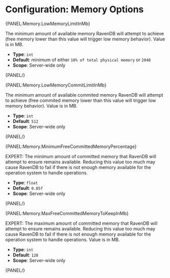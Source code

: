 # Configuration: Memory Options

{PANEL:Memory.LowMemoryLimitInMb}

The minimum amount of available memory RavenDB will attempt to achieve (free memory lower than this value will trigger low memory behavior). Value is in MB.

- **Type**: `int`
- **Default**: minimum of either `10% of total physical memory` or `2048`
- **Scope**: Server-wide only

{PANEL/}

{PANEL:Memory.LowMemoryCommitLimitInMb}

The minimum amount of available commited memory RavenDB will attempt to achieve (free commited memory lower than this value will trigger low memory behavior). Value is in MB.

- **Type**: `int`
- **Default**: `512`
- **Scope**: Server-wide only

{PANEL/}

{PANEL:Memory.MinimumFreeCommittedMemoryPercentage}

EXPERT: The minimum amount of committed memory that RavenDB will attempt to ensure remains available. Reducing this value too much may cause RavenDB to fail if there is not enough memory available for the operation system to handle operations.

- **Type**: `float`
- **Default**: `0.05f`
- **Scope**: Server-wide only

{PANEL/}

{PANEL:Memory.MaxFreeCommittedMemoryToKeepInMb}

EXPERT: The maximum amount of committed memory that RavenDB will attempt to ensure remains available. Reducing this value too much may cause RavenDB to fail if there is not enough memory available for the operation system to handle operations. Value is in MB.

- **Type**: `int`
- **Default**: `128`
- **Scope**: Server-wide only

{PANEL/}

